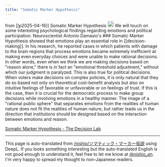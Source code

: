 ```yaml
---
title: "Somatic Marker Hypothesis"
---
```


from [[p2025-04-16]]
Somatic Marker Hypothesis
<img src='https://scrapbox.io/api/pages/nishio-en/DR/icon' alt='DR.icon' height="19.5"/>
We will touch on some interesting psychological findings regarding emotions and political participation. Neuroscientist Antonio Damasio's ### Somatic Marker Hypothesis
 showed that emotions play an essential role in [[decision-making]]. In his research, he reported cases in which patients with damage to the brain regions that process emotions became extremely inefficient at making even everyday choices and were unable to make rational decisions. In other words, even when we think we are making decisions based on "reason alone," there is in fact an "emotional threshold adjustment," without which our judgment is paralyzed. This is also true for political decisions. When voters make decisions on complex policies, it is only natural that they do so based not only on theoretical cost-benefit analysis but also on intuitive feelings of favorable or unfavorable or on feelings of trust. If this is the case, then it is crucial for the democratic process to make group decisions while involving emotions in a healthy manner. The image of a "rational public sphere" that separates emotions from the realities of human nature does not fit the realities of human nature, but rather leads us in the direction that institutions should be designed based on the interaction between emotions and reason.

[Somatic Marker Hypothesis - The Decision Lab](https://thedecisionlab.com/reference-guide/psychology/somatic-marker-hypothesis)


---
This page is auto-translated from [/nishio/ソマティック・マーカー仮説](https://scrapbox.io/nishio/ソマティック・マーカー仮説) using DeepL. If you looks something interesting but the auto-translated English is not good enough to understand it, feel free to let me know at [@nishio_en](https://twitter.com/nishio_en). I'm very happy to spread my thought to non-Japanese readers.
